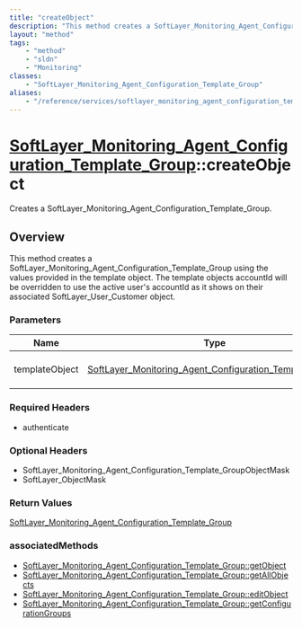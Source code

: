 ```yaml
---
title: "createObject"
description: "This method creates a SoftLayer_Monitoring_Agent_Configuration_Template_Group using the values provided in the template... "
layout: "method"
tags:
    - "method"
    - "sldn"
    - "Monitoring"
classes:
    - "SoftLayer_Monitoring_Agent_Configuration_Template_Group"
aliases:
    - "/reference/services/softlayer_monitoring_agent_configuration_template_group/createObject"
---
```

# [SoftLayer_Monitoring_Agent_Configuration_Template_Group](/reference/services/SoftLayer_Monitoring_Agent_Configuration_Template_Group)::createObject

Creates a SoftLayer_Monitoring_Agent_Configuration_Template_Group.


## Overview 
This method creates a SoftLayer_Monitoring_Agent_Configuration_Template_Group using the values provided in the template object. The template objects accountId will be overridden to use the active user's accountId as it shows on their associated SoftLayer_User_Customer object. 

### Parameters 
|Name | Type | Description |
| --- | --- | --- |
|templateObject| <a href='/reference/datatypes/SoftLayer_Monitoring_Agent_Configuration_Template_Group'>SoftLayer_Monitoring_Agent_Configuration_Template_Group </a>| The SoftLayer_Monitoring_Agent_Configuration_Template_Group object that you wish to create.|


### Required Headers
* authenticate

### Optional Headers
* SoftLayer_Monitoring_Agent_Configuration_Template_GroupObjectMask
* SoftLayer_ObjectMask

### Return Values
<a href='/reference/datatypes/SoftLayer_Monitoring_Agent_Configuration_Template_Group'>SoftLayer_Monitoring_Agent_Configuration_Template_Group </a>


### associatedMethods

*  [SoftLayer_Monitoring_Agent_Configuration_Template_Group::getObject](/reference/services/SoftLayer_Monitoring_Agent_Configuration_Template_Group/getObject )
*  [SoftLayer_Monitoring_Agent_Configuration_Template_Group::getAllObjects ](/reference/services/SoftLayer_Monitoring_Agent_Configuration_Template_Group/getAllObjects  )
*  [SoftLayer_Monitoring_Agent_Configuration_Template_Group::editObject](/reference/services/SoftLayer_Monitoring_Agent_Configuration_Template_Group/editObject )
*  [SoftLayer_Monitoring_Agent_Configuration_Template_Group::getConfigurationGroups ](/reference/services/SoftLayer_Monitoring_Agent_Configuration_Template_Group/getConfigurationGroups  )

